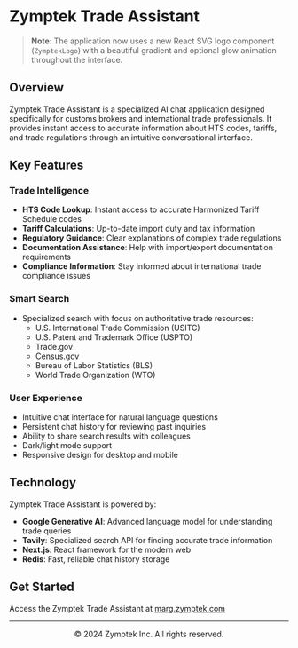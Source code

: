 # Zymptek Trade Assistant

> **Note**: The application now uses a new React SVG logo component (`ZymptekLogo`) with a beautiful gradient and optional glow animation throughout the interface.

## Overview

Zymptek Trade Assistant is a specialized AI chat application designed specifically for customs brokers and international trade professionals. It provides instant access to accurate information about HTS codes, tariffs, and trade regulations through an intuitive conversational interface.

## Key Features

### Trade Intelligence

- **HTS Code Lookup**: Instant access to accurate Harmonized Tariff Schedule codes
- **Tariff Calculations**: Up-to-date import duty and tax information
- **Regulatory Guidance**: Clear explanations of complex trade regulations
- **Documentation Assistance**: Help with import/export documentation requirements
- **Compliance Information**: Stay informed about international trade compliance issues

### Smart Search

- Specialized search with focus on authoritative trade resources:
  - U.S. International Trade Commission (USITC)
  - U.S. Patent and Trademark Office (USPTO)
  - Trade.gov
  - Census.gov
  - Bureau of Labor Statistics (BLS)
  - World Trade Organization (WTO)

### User Experience

- Intuitive chat interface for natural language questions
- Persistent chat history for reviewing past inquiries
- Ability to share search results with colleagues
- Dark/light mode support
- Responsive design for desktop and mobile

## Technology

Zymptek Trade Assistant is powered by:

- **Google Generative AI**: Advanced language model for understanding trade queries
- **Tavily**: Specialized search API for finding accurate trade information
- **Next.js**: React framework for the modern web
- **Redis**: Fast, reliable chat history storage

## Get Started

Access the Zymptek Trade Assistant at [marg.zymptek.com](https://marg.zymptek.com)

---

<div align="center">
  <p>© 2024 Zymptek Inc. All rights reserved.</p>
</div>